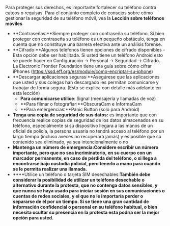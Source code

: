 [Title]: # (Preparando su teléfono)
[Order]: # (1)

Para proteger sus derechos, es importante fortalecer su teléfono contra cateos o requisas. Para el conjunto completo de consejos sobre cómo gestionar la seguridad de su teléfono móvil, vea la **Lección sobre teléfonos móviles**

*   **Contraseñas:**Siempre proteger con contraseña su teléfono. Si bien proteger con contraseña su teléfono es un pequeño obstáculo, tenga en cuenta que no constituye una barrera efectiva ante un análisis forense.
*   **Cifrado:**Algunos teléfonos tienen opciones de cifrado disponibles - Esta opción debe ser habilitada. Si usted tiene un teléfono Android esto se puede hacer en Configuración -> Personal -> Seguridad -> Cifrado. La Electronic Frontier Foundation tiene una guía sobre cómo cifrar iPhones (https://ssd.eff.org/es/module/como-encriptar-su-iphone)
*   **Descargar aplicaciones seguras:**Asegúrese que las aplicaciones que usted y sus colegas han descargado les permitan comunicarse y trabajar de forma segura. (Esto se explica con detalle más adelante en esta lección)
    *   **Para comunicarse utilice**: Signal (mensajería y llamadas de voz)
    *   **Para filmar o fotografiar:**ObscuraCam e InformaCam
    *   **Para emergencias:**Panic Button (solo para Android)
*   **Tenga una copia de seguridad de sus datos:** es importante que con frecuencia realice copias de seguridad de los datos almacenados en su teléfono, especialmente si su dispositivo llegara a las manos de un oficial de policía, la persona usuaria no tendrá acceso al teléfono por un largo tiempo (incluso aveces no recuperará jamás) y es posible que su contenido sea eliminado, ya sea intencionalmente o no
*   **Mantenga un número de emergencia:Considere escribir un número importante, pero que no sea incriminatorio, en su cuerpo con un marcador permanente, en caso de pérdida del teléfono, o si llega a encontrarse bajo custodia policial, pero tenerlo a mano para cuando se le permita realizar una llamada.**
*   ****Utilice un teléfono o tarjeta SIM desechables:**También debe considerar la posibilidad de utilizar un teléfono desechable o alternativo durante la protesta, que no contenga datos sensibles, y que nunca se haya usado para iniciar sesión en sus comunicaciones o cuentas de redes sociales, y el que no le importaría perder o separarse de él por un tiempo. Si se tiene una gran cantidad de información confidencial o personal en su teléfono habitual, o bien necesita ocultar su presencia en la protesta esta podría ser la mejor opción para usted.**